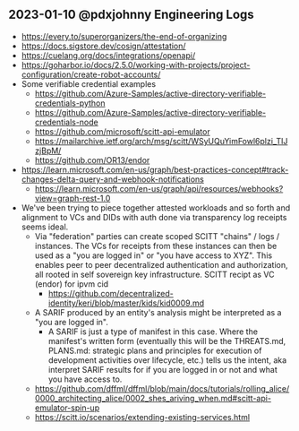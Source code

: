 ## 2023-01-10 @pdxjohnny Engineering Logs

- https://every.to/superorganizers/the-end-of-organizing
- https://docs.sigstore.dev/cosign/attestation/
- https://cuelang.org/docs/integrations/openapi/
- https://goharbor.io/docs/2.5.0/working-with-projects/project-configuration/create-robot-accounts/
- Some verifiable credential examples
  - https://github.com/Azure-Samples/active-directory-verifiable-credentials-python
  - https://github.com/Azure-Samples/active-directory-verifiable-credentials-node
  - https://github.com/microsoft/scitt-api-emulator
  - https://mailarchive.ietf.org/arch/msg/scitt/WSyUQuYimFowl6plzi_TIJzjBpM/
  - https://github.com/OR13/endor
- https://learn.microsoft.com/en-us/graph/best-practices-concept#track-changes-delta-query-and-webhook-notifications
  - https://learn.microsoft.com/en-us/graph/api/resources/webhooks?view=graph-rest-1.0
- We've been trying to piece together attested workloads and so forth and alignment to VCs and DIDs with auth done via transparency log receipts seems ideal.
  - Via "federation" parties can create scoped SCITT "chains" / logs / instances. The VCs for receipts from these instances can then be used as a "you are logged in" or "you have access to XYZ". This enables peer to peer decentralized authentication and authorization, all rooted in self sovereign key infrastructure. SCITT recipt as VC (endor) for ipvm cid
    - https://github.com/decentralized-identity/keri/blob/master/kids/kid0009.md
  - A SARIF produced by an entity's analysis might be interpreted as a "you are logged in".
    - A SARIF is just a type of manifest in this case. Where the manifest's written form (eventually this will be the THREATS.md, PLANS.md: strategic plans and principles for execution of development activities over lifecycle, etc.) tells us the intent, aka interpret SARIF results for if you are logged in or not and what you have access to.
  - https://github.com/dffml/dffml/blob/main/docs/tutorials/rolling_alice/0000_architecting_alice/0002_shes_ariving_when.md#scitt-api-emulator-spin-up
  - https://scitt.io/scenarios/extending-existing-services.html
